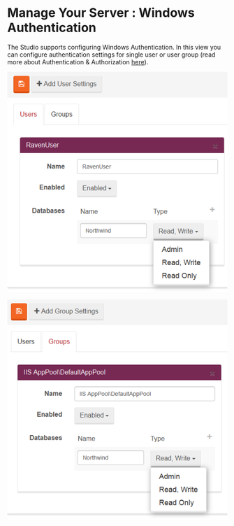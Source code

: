 ﻿# Manage Your Server : Windows Authentication

The Studio supports configuring Windows Authentication. In this view you can configure authentication settings for single user or user group (read more about Authentication & Authorization [here](../../server/configuration/authentication-and-authorization)).

![Figure 1. Manage Your Server. Windows Authentication. Add User](images/manage_your_server-windows_authentication-user-1.png)

![Figure 2. Manage Your Server. Windows Authentication. Add Group](images/manage_your_server-windows_authentication-group-2.png)
